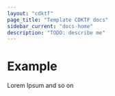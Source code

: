 ```yaml
---
layout: "cdktf"
page_title: "Template CDKTF docs"
sidebar_current: "docs-home"
description: "TODO: describe me"
---
```


# Example

Lorem Ipsum and so on
